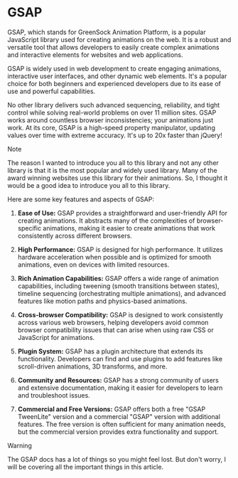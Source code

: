 # GSAP

GSAP, which stands for GreenSock Animation Platform, is a popular JavaScript library used for creating animations on the web. It is a robust and versatile tool that allows developers to easily create complex animations and interactive elements for websites and web applications.

GSAP is widely used in web development to create engaging animations, interactive user interfaces, and other dynamic web elements. It's a popular choice for both beginners and experienced developers due to its ease of use and powerful capabilities.


No other library delivers such advanced sequencing, reliability, and tight control while solving real-world problems on over 11 million sites. GSAP works around countless browser inconsistencies; your animations just work. At its core, GSAP is a high-speed property manipulator, updating values over time with extreme accuracy. It's up to 20x faster than jQuery!

> [!NOTE]
> The reason I wanted to introduce you all to this library and not any other library is that it is the most popular and widely used library. Many of the award winning websites use this library for their animations. So, I thought it would be a good idea to introduce you all to this library.

Here are some key features and aspects of GSAP:

1. **Ease of Use:** GSAP provides a straightforward and user-friendly API for creating animations. It abstracts many of the complexities of browser-specific animations, making it easier to create animations that work consistently across different browsers.

2. **High Performance:** GSAP is designed for high performance. It utilizes hardware acceleration when possible and is optimized for smooth animations, even on devices with limited resources.

3. **Rich Animation Capabilities:** GSAP offers a wide range of animation capabilities, including tweening (smooth transitions between states), timeline sequencing (orchestrating multiple animations), and advanced features like motion paths and physics-based animations.

4. **Cross-browser Compatibility:** GSAP is designed to work consistently across various web browsers, helping developers avoid common browser compatibility issues that can arise when using raw CSS or JavaScript for animations.

5. **Plugin System:** GSAP has a plugin architecture that extends its functionality. Developers can find and use plugins to add features like scroll-driven animations, 3D transforms, and more.

6. **Community and Resources:** GSAP has a strong community of users and extensive documentation, making it easier for developers to learn and troubleshoot issues.

7. **Commercial and Free Versions:** GSAP offers both a free "GSAP TweenLite" version and a commercial "GSAP" version with additional features. The free version is often sufficient for many animation needs, but the commercial version provides extra functionality and support.


> [!WARNING]
> The GSAP docs has a lot of things so you might feel lost. But don't worry, I will be covering all the important things in this article.
